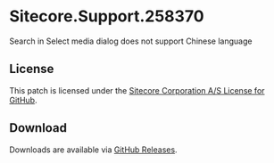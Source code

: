# Sitecore.Support.258370
Search in Select media dialog does not support Chinese language

## License  
This patch is licensed under the [Sitecore Corporation A/S License for GitHub](https://github.com/sitecoresupport/Sitecore.Support.258370/blob/master/LICENSE).  

## Download  
Downloads are available via [GitHub Releases](https://github.com/sitecoresupport/Sitecore.Support.258370/releases).  
